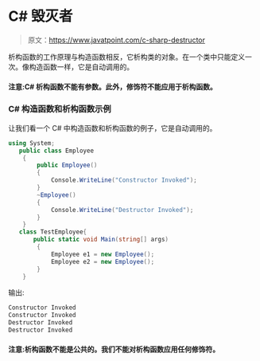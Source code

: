 # C# 毁灭者

> 原文：<https://www.javatpoint.com/c-sharp-destructor>

析构函数的工作原理与构造函数相反，它析构类的对象。在一个类中只能定义一次。像构造函数一样，它是自动调用的。

#### 注意:C# 析构函数不能有参数。此外，修饰符不能应用于析构函数。

### C# 构造函数和析构函数示例

让我们看一个 C# 中构造函数和析构函数的例子，它是自动调用的。

```cs
using System;
   public class Employee
    {
        public Employee()
        {
            Console.WriteLine("Constructor Invoked");
        }
        ~Employee()
        {
            Console.WriteLine("Destructor Invoked");
        }
    }
   class TestEmployee{
       public static void Main(string[] args)
        {
            Employee e1 = new Employee();
            Employee e2 = new Employee();
        }
    }

```

输出:

```cs
Constructor Invoked
Constructor Invoked
Destructor Invoked
Destructor Invoked

```

#### 注意:析构函数不能是公共的。我们不能对析构函数应用任何修饰符。